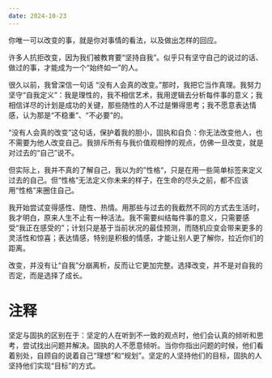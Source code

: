 ```yaml
---
date: 2024-10-23
---
```



你唯一可以改变的事，就是你对事情的看法，以及做出怎样的回应。

许多人抗拒改变，因为我们被教育要“坚持自我”。似乎只有坚守自己的说过的话、做过的事，才能成为一个“始终如一”的人。

很久以前，我曾深信一句话 “没有人会真的改变。”那时，我把它当作真理。我努力坚守“自我定义”：我是理性的，我不相信艺术，我用逻辑去分析每件事的意义；我相信详尽的计划是成功的关键，那些随性的人不过是懒得思考；我不愿意表达情感，认为那是“不稳重”、“不必要”的。

“没有人会真的改变”这句话，保护着我的胆小，固执和自负：你无法改变他人，也不需要为他人改变自己。我排斥所有与我价值观相悖的观点，仿佛一旦改变，就是对过去的“自己”说不。

但实际上，我并不真的了解自己，我以为的”性格“，只是在用一些简单标签来定义过去的自己。但“性格”无法定义你未来的样子，在生命的尽头之前，都不应该用“性格”来圈住自己。

我开始尝试变得感性、随性、热情。用那些与过去的我截然不同的方式去生活时，我才明白，原来人生不止有一种活法。我不需要纠结每件事的意义，只需要感受“我正在感受的”；计划只是基于当前状况的最佳预测，而随机应变会带来更多的灵活性和惊喜；表达情感，特别是积极的情感，才能让别人更了解你，拉近你们的距离。

改变，并没有让“自我”分崩离析，反而让它更加完整。选择改变，并不是对自我的否定，而是选择了成长。

# 注释

坚定与固执的区别在于：坚定的人在听到不一致的观点时，他们会认真的倾听和思考，尝试找出问题并解决。固执的人不愿意倾听。当你你指出问题的时候，他们看着别处，自顾自的说着自己“理想”和“规划”。坚定的人坚持他们的目标，固执的人坚持他们实现“目标”的方式。